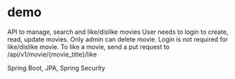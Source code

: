 # demo
 API to manage, search and like/dislike movies
 User needs to login to  create, read, update movies.
 Only admin can delete movie.
 Login is not required for like/dislike movie. To like a movie, send a put request to 
/api/v1/movie/{movie_title}/like

Spring Boot, JPA, Spring Security

